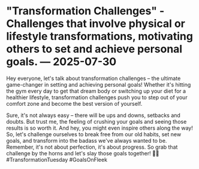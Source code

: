 # "Transformation Challenges" - Challenges that involve physical or lifestyle transformations, motivating others to set and achieve personal goals. — 2025-07-30

Hey everyone, let's talk about transformation challenges – the ultimate game-changer in setting and achieving personal goals! Whether it's hitting the gym every day to get that dream body or switching up your diet for a healthier lifestyle, transformation challenges push you to step out of your comfort zone and become the best version of yourself. 

Sure, it's not always easy – there will be ups and downs, setbacks and doubts. But trust me, the feeling of crushing your goals and seeing those results is so worth it. And hey, you might even inspire others along the way! So, let's challenge ourselves to break free from our old habits, set new goals, and transform into the badass we've always wanted to be. Remember, it's not about perfection, it's about progress. So grab that challenge by the horns and let's slay those goals together! 💪🔥 #TransformationTuesday #GoalsOnFleek